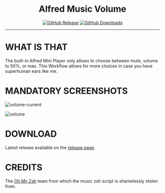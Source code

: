 <h1 align="center">Alfred Music Volume</h1>

<p align="center">
<a href="https://github.com/godbout/alfred-music-volume/releases/latest"><img src="https://img.shields.io/github/release/godbout/alfred-music-volume.svg?style=flat" alt="GitHub Release"></a>
<a href="https://github.com/godbout/alfred-music-volume/releases"><img src="https://img.shields.io/github/downloads/godbout/alfred-music-volume/total.svg?style=flat" alt="GitHub Downloads"></a>
</p>

---

# WHAT IS THAT

The built-in Alfred Mini Player only allows to choose between mute, volume to 50%, or max. This Workflow allows for more choices in case you have superhuman ears like me.

# MANDATORY SCREENSHOTS

![volume-current](https://raw.githubusercontent.com/godbout/alfred-music-volume/master/resources/screenshots/volume-current.gif "volume-current")

![volume](https://raw.githubusercontent.com/godbout/alfred-music-volume/master/resources/screenshots/volume.gif "volume")

# DOWNLOAD

Latest release available on the [release page](https://github.com/godbout/alfred-music-volume/releases).

# CREDITS

The [Oh My Zsh](https://ohmyz.sh/) team from which the music zsh script is shamelessly stolen from.
